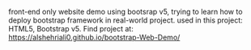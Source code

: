 front-end only website demo using bootsrap v5, trying to learn how to deploy bootstrap framework in real-world project.
used in this project:
HTML5,
Bootstrap v5.
Find project at:
https://alshehriali0.github.io/bootstrap-Web-Demo/
